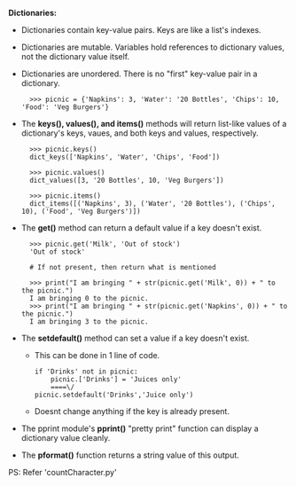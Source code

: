 **Dictionaries:**

- Dictionaries contain key-value pairs. Keys are like a list's indexes.
- Dictionaries are mutable. Variables hold references to dictionary values, not the dictionary value itself.
- Dictionaries are unordered. There is no "first" key-value pair in a dictionary.

        >>> picnic = {'Napkins': 3, 'Water': '20 Bottles', 'Chips': 10, 'Food': 'Veg Burgers'}

- The **keys(), values(), and items()** methods will return list-like values of a dictionary's keys, vaues, and both keys and values, respectively.

        >>> picnic.keys()
        dict_keys(['Napkins', 'Water', 'Chips', 'Food'])

        >>> picnic.values()
        dict_values([3, '20 Bottles', 10, 'Veg Burgers'])

        >>> picnic.items()
        dict_items([('Napkins', 3), ('Water', '20 Bottles'), ('Chips', 10), ('Food', 'Veg Burgers')])
- The **get()** method can return a default value if a key doesn't exist. 

        
        >>> picnic.get('Milk', 'Out of stock')
        'Out of stock'

        # If not present, then return what is mentioned

        >>> print("I am bringing " + str(picnic.get('Milk', 0)) + " to the picnic.")
        I am bringing 0 to the picnic.
        >>> print("I am bringing " + str(picnic.get('Napkins', 0)) + " to the picnic.")
        I am bringing 3 to the picnic.
- The **setdefault()** method can set a value if a key doesn't exist.
  - This can be done in 1 line of code.
  
        if 'Drinks' not in picnic:
            picnic.['Drinks'] = 'Juices only' 
            ====\/
        picnic.setdefault('Drinks','Juice only')

  - Doesnt change anything if the key is already present.

- The pprint module's **pprint()** "pretty print" function can display a dictionary value cleanly. 
- The **pformat()** function returns a string value of this output.

PS: Refer 'countCharacter.py'